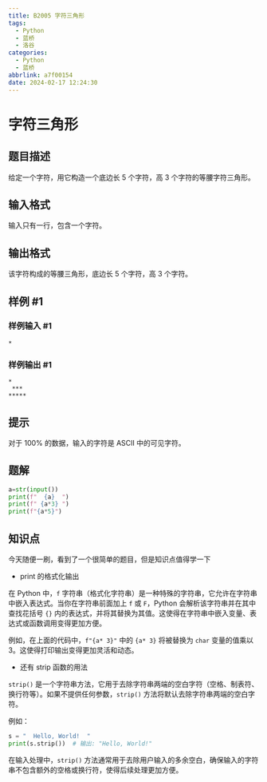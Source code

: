 ```yaml
---
title: B2005 字符三角形
tags:
  - Python
  - 蓝桥
  - 洛谷
categories:
  - Python
  - 蓝桥
abbrlink: a7f00154
date: 2024-02-17 12:24:30
---
```


# 字符三角形

## 题目描述

给定一个字符，用它构造一个底边长 $5$ 个字符，高 $3$ 个字符的等腰字符三角形。

## 输入格式

输入只有一行，包含一个字符。

## 输出格式

该字符构成的等腰三角形，底边长 $5$ 个字符，高 $3$ 个字符。

## 样例 #1

### 样例输入 #1

```
*
```

### 样例输出 #1

```
*
 ***
*****
```

## 提示

对于 $100 \%$ 的数据，输入的字符是 ASCII 中的可见字符。

## 题解

```py
a=str(input())
print(f"  {a}  ")
print(f" {a*3} ")
print(f"{a*5}")
```

## 知识点

今天随便一刷，看到了一个很简单的题目，但是知识点值得学一下

- print 的格式化输出

在 Python 中，`f` 字符串（格式化字符串）是一种特殊的字符串，它允许在字符串中嵌入表达式。当你在字符串前面加上 `f` 或 `F`，Python 会解析该字符串并在其中查找花括号 `{}` 内的表达式，并将其替换为其值。这使得在字符串中嵌入变量、表达式或函数调用变得更加方便。

例如，在上面的代码中，`f"{a* 3}"` 中的 `{a* 3}` 将被替换为 `char` 变量的值乘以 3。这使得打印输出变得更加灵活和动态。

- 还有 strip 函数的用法

`strip()` 是一个字符串方法，它用于去除字符串两端的空白字符（空格、制表符、换行符等）。如果不提供任何参数，`strip()` 方法将默认去除字符串两端的空白字符。

例如：
```python
s = "  Hello, World!  "
print(s.strip())  # 输出: "Hello, World!"
```

在输入处理中，`strip()` 方法通常用于去除用户输入的多余空白，确保输入的字符串不包含额外的空格或换行符，使得后续处理更加方便。
